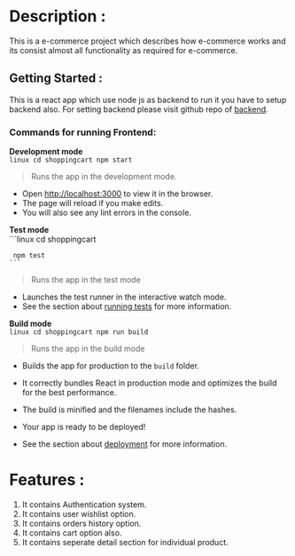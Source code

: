 # Description :
This is a e-commerce project which describes how  e-commerce works and its consist almost all functionality as required for e-commerce.


## Getting Started :
  This is a react app which use node js as backend to run it you have to setup backend also. For setting backend 
  please visit github repo of [backend]().
  
  ### Commands for running Frontend:

   **Development mode**
    <br/>
    ```linux
    cd shoppingcart
    npm start
    ```
  >Runs the app in the development mode.
  - Open [http://localhost:3000](http://localhost:3000) to view it in the browser.
  - The page will reload if you make edits.
  - You will also see any lint errors in the console.

  **Test mode**
   <br/>
    ```linux
     cd shoppingcart
     
     npm test
    ```
   >Runs the app in the test mode
   - Launches the test runner in the interactive watch mode.<br />
   - See the section about [running tests](https://facebook.github.io/create-react-app/docs/running-tests) for more information.


 **Build mode**
    <br/>
    ```linux
     cd shoppingcart
     npm run build 
    ```
   >Runs the app in the build mode
   - Builds the app for production to the `build` folder.<br />
   - It correctly bundles React in production mode and optimizes the build for the best performance.
   - The build is minified and the filenames include the hashes.<br />
   - Your app is ready to be deployed!

   - See the section about [deployment](https://facebook.github.io/create-react-app/docs/deployment) for more information.




# Features : 
 1. It contains Authentication system.
 2. It contains user wishlist option.
 3. It contains orders history option.
 4. It contains cart option also.
 5. It contains seperate detail section for individual product.





